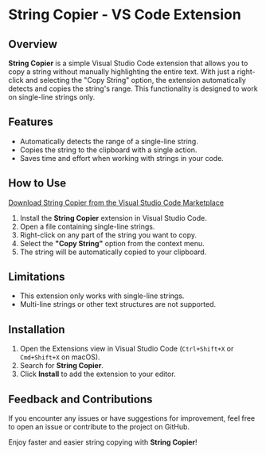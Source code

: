# String Copier - VS Code Extension

## Overview

**String Copier** is a simple Visual Studio Code extension that allows you to copy a string without manually highlighting the entire text. With just a right-click and selecting the "Copy String" option, the extension automatically detects and copies the string's range. This functionality is designed to work on single-line strings only.

## Features

- Automatically detects the range of a single-line string.
- Copies the string to the clipboard with a single action.
- Saves time and effort when working with strings in your code.

## How to Use

[Download String Copier from the Visual Studio Code Marketplace](https://marketplace.visualstudio.com/items?itemName=Hocti.string-copier)

1. Install the **String Copier** extension in Visual Studio Code.
2. Open a file containing single-line strings.
3. Right-click on any part of the string you want to copy.
4. Select the **"Copy String"** option from the context menu.
5. The string will be automatically copied to your clipboard.

## Limitations

- This extension only works with single-line strings.
- Multi-line strings or other text structures are not supported.

## Installation

1. Open the Extensions view in Visual Studio Code (`Ctrl+Shift+X` or `Cmd+Shift+X` on macOS).
2. Search for **String Copier**.
3. Click **Install** to add the extension to your editor.

## Feedback and Contributions

If you encounter any issues or have suggestions for improvement, feel free to open an issue or contribute to the project on GitHub.

Enjoy faster and easier string copying with **String Copier**!
